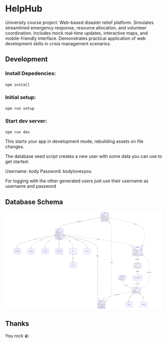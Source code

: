 # HelpHub

University course project: Web-based disaster relief platform. Simulates
streamlined emergency response, resource allocation, and volunteer coordination.
Includes mock real-time updates, interactive maps, and mobile-friendly
interface. Demonstrates practical application of web development skills in
crisis management scenarios.

## Development

### Install Depedencies:

`npm install`

### Initial setup:

`npm run setup`

### Start dev server:

`npm run dev`

This starts your app in development mode, rebuilding assets on file changes.

The database seed script creates a new user with some data you can use to get
started:

Username: kody Password: kodylovesyou

For logging with the other generated users just use their username as username
and password

## Database Schema

![database schema](./database.png)

## 
## Thanks

You rock 🪨
